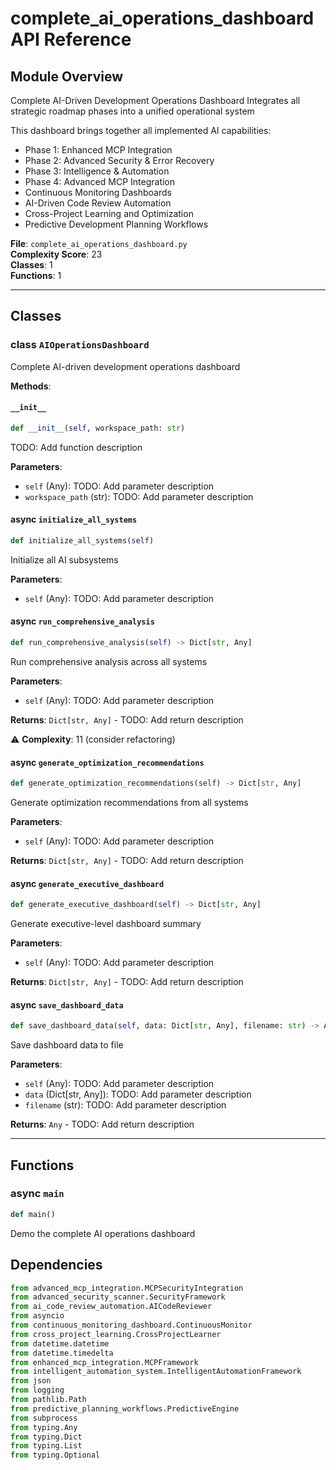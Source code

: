 # complete_ai_operations_dashboard API Reference

## Module Overview
Complete AI-Driven Development Operations Dashboard
Integrates all strategic roadmap phases into a unified operational system

This dashboard brings together all implemented AI capabilities:
- Phase 1: Enhanced MCP Integration
- Phase 2: Advanced Security & Error Recovery  
- Phase 3: Intelligence & Automation
- Phase 4: Advanced MCP Integration
- Continuous Monitoring Dashboards
- AI-Driven Code Review Automation
- Cross-Project Learning and Optimization
- Predictive Development Planning Workflows

**File**: `complete_ai_operations_dashboard.py`  
**Complexity Score**: 23  
**Classes**: 1  
**Functions**: 1

---

## Classes

### class `AIOperationsDashboard`

Complete AI-driven development operations dashboard

**Methods**:

#### `__init__`

```python
def __init__(self, workspace_path: str)
```

TODO: Add function description

**Parameters**:
- `self` (Any): TODO: Add parameter description
- `workspace_path` (str): TODO: Add parameter description

#### async `initialize_all_systems`

```python
def initialize_all_systems(self)
```

Initialize all AI subsystems

**Parameters**:
- `self` (Any): TODO: Add parameter description

#### async `run_comprehensive_analysis`

```python
def run_comprehensive_analysis(self) -> Dict[str, Any]
```

Run comprehensive analysis across all systems

**Parameters**:
- `self` (Any): TODO: Add parameter description

**Returns**: `Dict[str, Any]` - TODO: Add return description

⚠️ **Complexity**: 11 (consider refactoring)

#### async `generate_optimization_recommendations`

```python
def generate_optimization_recommendations(self) -> Dict[str, Any]
```

Generate optimization recommendations from all systems

**Parameters**:
- `self` (Any): TODO: Add parameter description

**Returns**: `Dict[str, Any]` - TODO: Add return description

#### async `generate_executive_dashboard`

```python
def generate_executive_dashboard(self) -> Dict[str, Any]
```

Generate executive-level dashboard summary

**Parameters**:
- `self` (Any): TODO: Add parameter description

**Returns**: `Dict[str, Any]` - TODO: Add return description

#### async `save_dashboard_data`

```python
def save_dashboard_data(self, data: Dict[str, Any], filename: str) -> Any
```

Save dashboard data to file

**Parameters**:
- `self` (Any): TODO: Add parameter description
- `data` (Dict[str, Any]): TODO: Add parameter description
- `filename` (str): TODO: Add parameter description

**Returns**: `Any` - TODO: Add return description

---

## Functions

### async `main`

```python
def main()
```

Demo the complete AI operations dashboard

## Dependencies

```python
from advanced_mcp_integration.MCPSecurityIntegration
from advanced_security_scanner.SecurityFramework
from ai_code_review_automation.AICodeReviewer
from asyncio
from continuous_monitoring_dashboard.ContinuousMonitor
from cross_project_learning.CrossProjectLearner
from datetime.datetime
from datetime.timedelta
from enhanced_mcp_integration.MCPFramework
from intelligent_automation_system.IntelligentAutomationFramework
from json
from logging
from pathlib.Path
from predictive_planning_workflows.PredictiveEngine
from subprocess
from typing.Any
from typing.Dict
from typing.List
from typing.Optional
```

